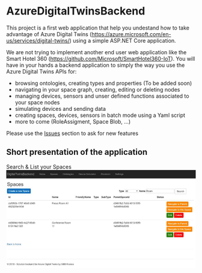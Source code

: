 # AzureDigitalTwinsBackend

This project is a first web application that help you undestand how to take advantage of Azure Digital Twins (https://azure.microsoft.com/en-us/services/digital-twins/) using a simple ASP.NET Core application.

We are not trying to implement another end user web application like the Smart Hotel 360 (https://github.com/Microsoft/SmartHotel360-IoT).
You will have in your hands a backend application to simply the way you use the Azure Digital Twins APIs for:
- browsing ontologies, creating types and properties (To be added soon)
- navigating in your space graph, creating, editing or deleting nodes
- managing devices, sensors and unser defined functions associated to your space nodes
- simulating devices and sending data
- creating spaces, devices, sensors in batch mode using a Yaml script
- more to come (RoleAssigment, Space Blob, ...)

Please use the [Issues](https://github.com/garolion/AzureDigitalTwinsBackend/issues) section to ask for new features

## Short presentation of the application

Search & List your Spaces 
![space list](/Doc/SpaceList.jpg)
